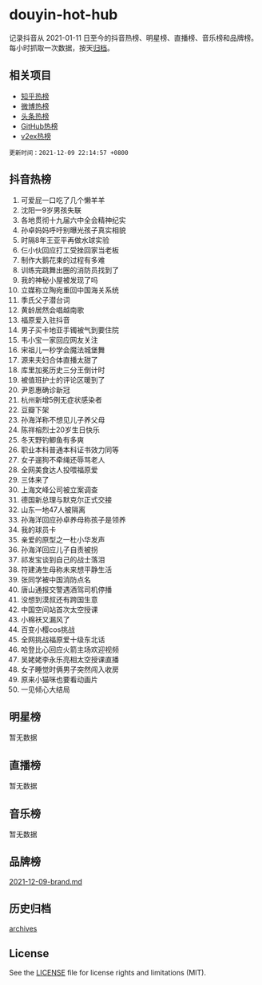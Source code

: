 # douyin-hot-hub

记录抖音从 2021-01-11 日至今的抖音热榜、明星榜、直播榜、音乐榜和品牌榜。每小时抓取一次数据，按天[归档](archives)。

## 相关项目

- [知乎热榜](https://github.com/lonnyzhang423/zhihu-hot-hub)
- [微博热榜](https://github.com/lonnyzhang423/weibo-hot-hub)
- [头条热榜](https://github.com/lonnyzhang423/toutiao-hot-hub)
- [GitHub热榜](https://github.com/lonnyzhang423/github-hot-hub)
- [v2ex热榜](https://github.com/lonnyzhang423/v2ex-hot-hub)


`更新时间：2021-12-09 22:14:57 +0800`

## 抖音热榜

1. 可爱屁一口吃了几个懒羊羊
1. 沈阳一9岁男孩失联
1. 各地贯彻十九届六中全会精神纪实
1. 孙卓妈妈呼吁别曝光孩子真实相貌
1. 时隔8年王亚平再做水球实验
1. 仨小伙回应打工受挫回家当老板
1. 制作大鹅花束的过程有多难
1. 训练完跳舞出圈的消防员找到了
1. 我的神秘小屋被发现了吗
1. 立媒称立陶宛重回中国海关系统
1. 季氏父子潜台词
1. 黄龄居然会唱越南歌
1. 福原爱入驻抖音
1. 男子买卡地亚手镯被气到要住院
1. 韦小宝一家回应网友关注
1. 宋祖儿一秒学会魔法城堡舞
1. 源来夫妇合体直播太甜了
1. 库里加冕历史三分王倒计时
1. 被值班护士的评论区暖到了
1. 尹恩惠确诊新冠
1. 杭州新增5例无症状感染者
1. 豆瓣下架
1. 孙海洋称不想见儿子养父母
1. 陈祥榕烈士20岁生日快乐
1. 冬天野钓鲫鱼有多爽
1. 职业本科普通本科证书效力同等
1. 女子遛狗不牵绳还辱骂老人
1. 全网美食达人投喂福原爱
1. 三体来了
1. 上海文峰公司被立案调查
1. 德国新总理与默克尔正式交接
1. 山东一地47人被隔离
1. 孙海洋回应孙卓养母称孩子是领养
1. 我的球员卡
1. 亲爱的原型之一杜小华发声
1. 孙海洋回应儿子自责被拐
1. 祁发宝谈到自己的战士落泪
1. 符建涛生母称未来想平静生活
1. 张同学被中国消防点名
1. 唐山通报交警遇酒驾司机停播
1. 没想到漠叔还有跨国生意
1. 中国空间站首次太空授课
1. 小棉袄又漏风了
1. 百变小樱cos挑战
1. 全网挑战福原爱十级东北话
1. 哈登比心回应火箭主场欢迎视频
1. 吴姥姥李永乐亮相太空授课直播
1. 女子睡觉时俩男子突然闯入收房
1. 原来小猫咪也要看动画片
1. 一见倾心大结局

## 明星榜

暂无数据

## 直播榜

暂无数据

## 音乐榜

暂无数据

## 品牌榜

[2021-12-09-brand.md](archives/2021-12-09-brand.md)

## 历史归档

[archives](archives)

## License

See the [LICENSE](LICENSE) file for license rights and limitations (MIT).
